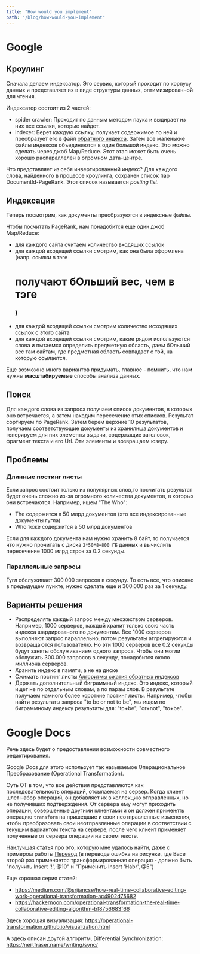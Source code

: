 ```yaml
---
title: "How would you implement"
path: "/blog/how-would-you-implement"
---
```


# Google

## Кроулинг

Сначала делаем индексатор. Это сервис, который проходит по корпусу данных и представляет их в виде структуры данных, оптимизированной для чтения.

Индексатор состоит из 2 частей:

- spider crawler: Проходит по данным методом паука и выдирает из них все ссылки, которые найдет.
- indexer: Берет каждую ссылку, получает содержимое по ней и преобразует его в файл [обратного индекса](https://ru.wikipedia.org/wiki/Инвертированный_индекс). Затем все маленькие файлы индексов объединяются в один большой индекс. Это можно сделать через джоб Map/Reduce. Этот этап может быть очень хорошо распараллелен в огромном дата-центре.

Что представляет из себя инвертированный индекс? Для каждого слова, найденного в процессе кроулинга, сохранен список пар DocumentId-PageRank. Этот список называется *posting list*.

## Индексация

Теперь посмотрим, как документы преобразуются в индексные файлы.

Чтобы посчитать PageRank, нам понадобится еще один джоб Map/Reduce:

- для каждого сайта считаем количество входящих ссылок
- для каждой входящей ссылки смотрим, как она была оформлена (напр. ссылки в тэге <h1> получают бОльший вес, чем в тэге <h3>)
- для каждой входящей ссылки смотрим количество исходящих ссылок с этого сайта
- для каждой входящей ссылки смотрим, какие рядом используются слова и пытаемся определить предметную область, даем бОльший вес там сайтам, где предметная область совпадает с той, на которую ссылается.

Еще возможно много вариантов придумать, главное - помнить, что нам нужны **масштабируемые** способы анализа данных.

## Поиск

Для каждого слова из запроса получаем список документов, в которых оно встречается, а затем находим пересечение этих списков. Результат сортируем по PageRank. Затем берем верхние 10 результатов, получаем соответствующие документы из хранилища документов и генерируем для них элементы выдачи, содержащие заголовок, фрагмент текста и его Url. Эти элементы и возвращаем юзеру.

## Проблемы

### Длинные постинг листы

Если запрос состоит только из популярных слов,то посчитать результат будет очень сложно из-за огромного количества документов, в которых они встречаются. Например, ищем "The Who":

- The содержится в 50 млрд документов (это все индексированные документы гугла)
- Who тоже содержится в 50 млрд документов

Если для каждого документа нам нужно хранить 8 байт, то получается что нужно прочитать с диска `2*50*8=800 ГБ` данных и вычислить пересечение 1000 млрд строк за 0.2 секунды.

### Параллельные запросы

Гугл обслуживает 300.000 запросов в секунду. То есть все, что описано в предыдущем пункте, нужно сделать еще и 300.000 раз за 1 секунду.

## Варианты решения

- Распределять каждый запрос между множеством серверов. Например, 1000 серверов, каждый хранит только свою часть индекса шардированого по документам. Все 1000 серверов выполняют запрос параллельно, потом результаты аггрегируются и возвращаются пользователю. Но эти 1000 серверов все 0.2 секунды будут заняты обслуживанием одного запроса. Чтобы они могли обслужить 300.000 запросов в секунду, понадобится около миллиона серверов.
- Хранить индекс в памяти, а не на диске
- Сжимать постинг листы [Алгоритмы сжатия обратных индексов](https://www.quora.com/Information-Retrieval-What-are-the-most-efficient-ways-to-compress-an-inverted-index/answer/Wolf-Garbe)
- Держать дополнительный биграммный индекс. Это индекс, который ищет не по отдельным словам, а по парам слов. В результате получаем намного более короткие постинг листы. Например, чтобы найти результаты запроса "to be or not to be", мы ищем по биграммному индексу результаты для: "to+be", "or+not", "to+be".

# Google Docs

Речь здесь будет о предоставлении возможности совместного редактирования.

Google Docs для этого использует так называемое Операциональное Преобразование (Operational Transformation). 

Суть OT в том, что все действия представляются как последовательность операций, отсылаемая на сервер. Когда клиент шлет набор операций, он добавляет их в коллекцию отправленных, но не получивших подтверждения. От сервера ему могут приходить операции, совершенные другими клиентами и он должен применять операцию `transform` на пришедшие и свои неотправленные изменения, чтобы преобразовать свои неотправленные операции в соответствии с текущим вариантом текста на сервере, после чего клиент применяет полученные от сервера операции на своем тексте.

[Наилучшая статья](https://medium.com/coinmonks/operational-transformations-as-an-algorithm-for-automatic-conflict-resolution-3bf8920ea447) про это, которую мне удалось найти, даже с примером работы [Перевод](https://habr.com/ru/post/416961/) (в переводе ошибка на рисунке, где Васе второй раз применяется трансформированная операция - должно быть "получить Insert '!', @10" и  "Применить Insert 'Habr', @5")

Еще хорошая серия статей:

- https://medium.com/@srijancse/how-real-time-collaborative-editing-work-operational-transformation-ac4902d75682
- https://hackernoon.com/operational-transformation-the-real-time-collaborative-editing-algorithm-bf8756683f66

Здесь хорошая визуализация: https://operational-transformation.github.io/visualization.html

А здесь описан другой алгоритм, Differential Synchronization: https://neil.fraser.name/writing/sync/